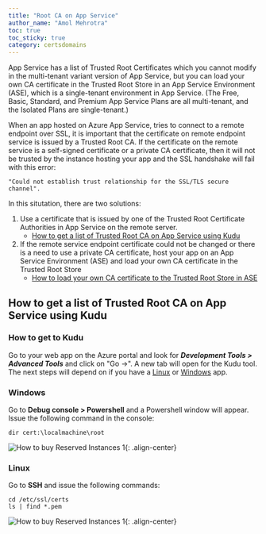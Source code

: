 ```yaml
---
title: "Root CA on App Service"
author_name: "Amol Mehrotra"
toc: true
toc_sticky: true
category: certsdomains
---
```


App Service has a list of Trusted Root Certificates which you cannot modify in the multi-tenant variant version of App Service, but you can load your own CA certificate in the Trusted Root Store in an App Service Environment (ASE), which is a single-tenant environment in App Service. (The Free, Basic, Standard, and Premium App Service Plans are all multi-tenant, and the Isolated Plans are single-tenant.)

When an app hosted on Azure App Service, tries to connect to a remote endpoint over SSL, it is important that the certificate on remote endpoint service is issued by a Trusted Root CA. If the certificate on the remote service is a self-signed certificate or a private CA certificate, then it will not be trusted by the instance hosting your app and the SSL handshake will fail with this error:

``` 
"Could not establish trust relationship for the SSL/TLS secure channel". 
```

In this situtation, there are two solutions:

1. Use a certificate that is issued by one of the Trusted Root Certificate Authorities in App Service on the remote server. 
    - [How to get a list of Trusted Root CA on App Service using Kudu](#how-to-get-a-list-of-trusted-root-ca-on-app-service-using-kudu)
1. If the remote service endpoint certificate could not be changed or there is a need to use a private CA certificate, host your app on an App Service Environment (ASE) and load your own CA certificate in the Trusted Root Store
    - [How to load your own CA certificate to the Trusted Root Store in ASE](https://docs.microsoft.com/en-us/azure/app-service/environment/certificates#private-client-certificate)


## How to get a list of Trusted Root CA on App Service using Kudu

### How to get to Kudu

Go to your web app on the Azure portal and look for ***Development Tools > Advanced Tools*** and click on "Go ->". A new tab will open for the Kudu tool. The next steps will depend on if you have a [Linux](#linux) or [Windows](#windows) app.

### Windows

Go to **Debug console > Powershell** and a Powershell window will appear. Issue the following command in the console:

``` PS
dir cert:\localmachine\root
```
![How to buy Reserved Instances 1]({{site.baseurl}}/media/2021/06/Windows-Kudu-RootCA.png){: .align-center}

### Linux
Go to **SSH** and issue the following commands:

```
cd /etc/ssl/certs
ls | find *.pem
```

![How to buy Reserved Instances 1]({{site.baseurl}}/media/2021/06/Linux-Kudu-RootCA.png){: .align-center}
